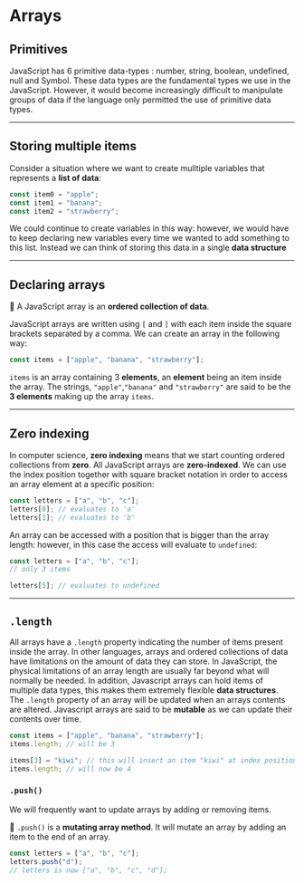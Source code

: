 # Arrays

## Primitives

JavaScript has 6 primitive data-types : number, string, boolean, undefined, null and Symbol. These data types are the fundamental types we use in the JavaScript. However, it would become increasingly difficult to manipulate groups of data if the language only permitted the use of primitive data types.

---

## Storing multiple items

Consider a situation where we want to create mulltiple variables that represents a **list of data**:

```js
const item0 = "apple";
const item1 = "banana";
const item2 = "strawberry";
```

We could continue to create variables in this way: however, we would have to keep declaring new variables every time we wanted to add something to this list. Instead we can think of storing this data in a single **data structure**

---

## Declaring arrays

🔑 A JavaScript array is an **ordered collection of data**.

JavaScript arrays are written using `[` and `]` with each item inside the square brackets separated by a comma. We can create an array in the following way:

```js
const items = ["apple", "banana", "strawberry"];
```

`items` is an array containing 3 **elements**, an **element** being an item inside the array. The strings, `"apple"`,`"banana"` and `"strawberry"` are said to be the **3 elements** making up the array `items`.

---

## Zero indexing

In computer science, **zero indexing** means that we start counting ordered collections from **zero**. All JavaScript arrays are **zero-indexed**. We can use the index position together with square bracket notation in order to access an array element at a specific position:

```js
const letters = ["a", "b", "c"];
letters[0]; // evaluates to 'a'
letters[1]; // evaluates to 'b'
```

An array can be accessed with a position that is bigger than the array length: however, in this case the access will evaluate to `undefined`:

```js
const letters = ["a", "b", "c"];
// only 3 items

letters[5]; // evaluates to undefined
```

---

## `.length`

All arrays have a `.length` property indicating the number of items present inside the array. In other languages, arrays and ordered collections of data have limitations on the amount of data they can store. In JavaScript, the physical limitations of an array length are usually far beyond what will normally be needed. In addition, Javascript arrays can hold items of multiple data types, this makes them extremely flexible **data structures**. The `.length` property of an array will be updated when an arrays contents are altered. Javascript arrays are said to be **mutable** as we can update their contents over time.

```js
const items = ["apple", "banana", "strawberry"];
items.length; // will be 3

items[3] = "kiwi"; // this will insert an item "kiwi" at index position 3
items.length; // will now be 4
```

### `.push()`

We will frequently want to update arrays by adding or removing items.

🔑 `.push()` is a **mutating array method**. It will mutate an array by adding an item to the end of an array.

```js
const letters = ["a", "b", "c"];
letters.push("d");
// letters is now ["a", "b", "c", "d"];
```
